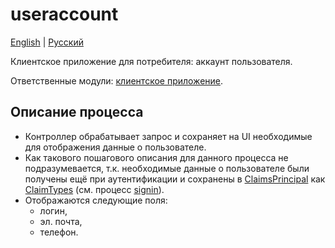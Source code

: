 # useraccount

[English](useraccount.md) | [Русский](useraccount.ru.md)

Клиентское приложение для потребителя: аккаунт пользователя.

Ответственные модули: [клиентское приложение](../../frontend/customerclient.md).

## Описание процесса

- Контроллер обрабатывает запрос и сохраняет на UI необходимые для отображения данные о пользователе.
- Как такового пошагового описания для данного процесса не подразумевается, т.к. необходимые данные о пользователе были получены ещё при аутентификации и сохранены в [ClaimsPrincipal](https://learn.microsoft.com/en-us/dotnet/api/system.security.claims.claimsprincipal) как [ClaimTypes](https://learn.microsoft.com/en-us/dotnet/api/system.security.claims.claimtypes) (см. процесс [signin](signin.md)).
- Отображаются следующие поля: 
    - логин,
    - эл. почта,
    - телефон.
